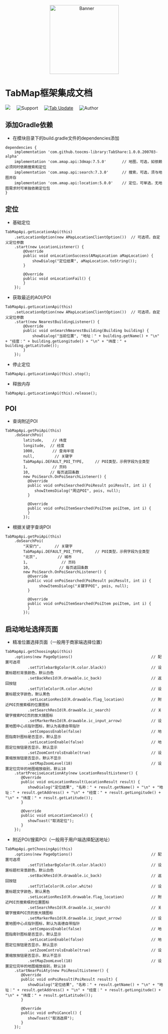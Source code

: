 <p align="center">
  <img src="https://avatars3.githubusercontent.com/u/38806334?s=400&u=b20d7b719e126e45e3d45c0ff04d0597ae3ed703&v=4" width="220" height="220" alt="Banner" />
</p>

# TabMap框架集成文档

[![](https://jitpack.io/v/toocms-library/TabMap.svg)](https://jitpack.io/#toocms-library/Tab)&#160;&#160;&#160;&#160;&#160;![Support](https://img.shields.io/badge/API-19+-4BC51D.svg)&#160;&#160;&#160;&#160;&#160;[![Tab Update](https://img.shields.io/badge/更新-记录-4BC51D.svg)](https://github.com/toocms-library/TabMap/releases)&#160;&#160;&#160;&#160;&#160;![Author](https://img.shields.io/badge/Author-Zero-4BC51D.svg)

## 添加Gradle依赖
- 在模块目录下的build.gradle文件的dependencies添加

```
dependencies {
    implementation 'com.github.toocms-library:TabShare:1.0.0.200703-alpha'
    implementation 'com.amap.api:3dmap:7.5.0'       // 地图，可选，如依赖必须同时依赖搜索和定位
    implementation 'com.amap.api:search:7.3.0'      // 搜索，可选，须与地图并存
    implementation 'com.amap.api:location:5.0.0'    // 定位，可单选，无地图需求时可单独依赖定位包
}
```

## 定位

- 基础定位

```
TabMapApi.getLocationApi(this)
    .setLocationOption(new AMapLocationClientOption())  // 可选项，自定义定位参数
    .start(new LocationListener() {
        @Override
        public void onLocationSuccess(AMapLocation aMapLocation) {
            showDialog("定位结果", aMapLocation.toString());
        }

        @Override
        public void onLocationFail() {
        }
    });
```

- 获取最近的AOI/POI

```
TabMapApi.getLocationApi(this)
    .setLocationOption(new AMapLocationClientOption())  // 可选项，自定义定位参数
    .start(new NearestBuildingListener() {
        @Override
        public void onSearchNearestBuilding(Building building) {
            showDialog("当前位置", "地址：" + building.getName() + "\n" + "经度：" + building.getLongitude() + "\n" + "纬度：" + building.getLatitude());
        }
    });
```

- 停止定位

```
TabMapApi.getLocationApi(this).stop();
```

- 释放内存

```
TabMapApi.getLocationApi(this).release();
```

## POI

- 查询附近POI

```
TabMapApi.getPoiApi(this)
    .doSearchPoi(
        latitude,    // 纬度
        longitude,  // 经度
        1000,        // 查询半径
        null,         // 关键字
        TabMapApi.DEFAULT_POI_TYPE,     // POI类型，示例字段为全类型
        1,           // 页码
        10,         // 每页返回条数
        new PoiSearch.OnPoiSearchListener() {
          @Override
          public void onPoiSearched(PoiResult poiResult, int i) {
             showItemsDialog("周边POI", pois, null);
          }

          @Override
          public void onPoiItemSearched(PoiItem poiItem, int i) {
          }
        });
```

- 根据关键字查询POI

```
TabMapApi.getPoiApi(this)
    .doSearchPoi(
        "天安门",      // 关键字
        TabMapApi.DEFAULT_POI_TYPE,     // POI类型，示例字段为全类型
        "北京",         // 城市
        1,               // 页码
        10,             // 每页返回条数
        new PoiSearch.OnPoiSearchListener() {
          @Override
          public void onPoiSearched(PoiResult poiResult, int i) {
               showItemsDialog("关键字POI", pois, null);
          }

          @Override
          public void onPoiItemSearched(PoiItem poiItem, int i) {
          }
        });
```

## 启动地址选择页面

- 精准位置选择页面（一般用于商家端选择位置）

```
TabMapApi.getChoosingApi(this)
    .options(new PageOptions()                                   // 配置可选项
          .setTitlebarBgColor(R.color.black))                    // 设置标题栏背景颜色，默认白色
          .setBackResId(R.drawable.ic_back)                      // 返回按钮
          .setTitleColor(R.color.white)                          // 设置标题文字颜色，默认黑色
          .setLocationResId(R.drawable.flag_location)            // 附近POI页搜索框的位置图标
          .setSearchResId(R.drawable.ic_search)                  // 关键字搜索POI页的放大镜图标
          .setMarkerResId(R.drawable.ic_input_arrow)             // 设置地图中心点指针图标，默认为高德自带指针
          .setCompassEnable(false)                               // 地图指南针图标是否显示，默认显示
          .setLocationEnable(false)                              // 地图定位按钮是否显示，默认显示
          .setZoomControlsEnable(true)                           // 设置缩放按钮是否显示，默认不显示
          .setMapZoomLevel(18)                                   // 设置定位完毕的地图缩放级别，默认18
    .startPreciseLocationAty(new LocationResultListener() {
       @Override
       public void onLocationResult(LocationResult result) {
          showDialog("定位结果", "名称：" + result.getName() + "\n" + "地址：" + result.getAddress() + "\n" + "经度：" + result.getLongitude() + "\n" + "纬度：" + result.getLatitude());
       }

       @Override
       public void onLocationCancel() {
          showToast("取消定位");
       }
    });
```

- 附近POI/搜索POI（一般用于用户端选择配送地址）

```
TabMapApi.getChoosingApi(this)
    .options(new PageOptions()                                   // 配置可选项
          .setTitlebarBgColor(R.color.black))                    // 设置标题栏背景颜色，默认白色
          .setBackResId(R.drawable.ic_back)                      // 返回按钮
          .setTitleColor(R.color.white)                          // 设置标题文字颜色，默认黑色
          .setLocationResId(R.drawable.flag_location)            // 附近POI页搜索框的位置图标
          .setSearchResId(R.drawable.ic_search)                  // 关键字搜索POI页的放大镜图标
          .setMarkerResId(R.drawable.ic_input_arrow)             // 设置地图中心点指针图标，默认为高德自带指针
          .setCompassEnable(false)                               // 地图指南针图标是否显示，默认显示
          .setLocationEnable(false)                              // 地图定位按钮是否显示，默认显示
          .setZoomControlsEnable(true)                           // 设置缩放按钮是否显示，默认不显示
          .setMapZoomLevel(18)                                   // 设置定位完毕的地图缩放级别，默认18
    .startNearPoiAty(new PoiResultListener() {
       @Override
       public void onPoiResult(PoiResult result) {
          showDialog("定位结果", "名称：" + result.getName() + "\n" + "地址：" + result.getAddress() + "\n" + "经度：" + result.getLongitude() + "\n" + "纬度：" + result.getLatitude());
       }

       @Override
       public void onPoiCancel() {
          showToast("取消选择");
       }
    });
```